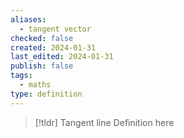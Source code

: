 ```yaml
---
aliases:
  - tangent vector
checked: false
created: 2024-01-31
last_edited: 2024-01-31
publish: false
tags:
  - maths
type: definition
---
```

>[!tldr] Tangent line
>Definition here

